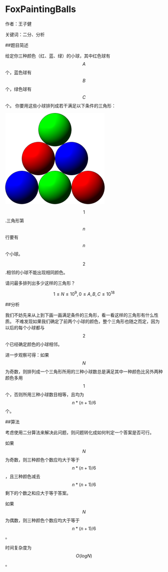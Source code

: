 # FoxPaintingBalls
作者：王子健

关键词：二分、分析

##题目简述

给定你三种颜色（红、蓝、绿）的小球，其中红色球有$$A$$个，蓝色球有$$B$$个，绿色球有$$C$$个。
你要用这些小球排列成若干满足以下条件的三角形：

![啊惨啊](ball.png)

$$1$$.三角形第$$n$$行要有$$n$$个小球。

$$2$$.相邻的小球不能出现相同颜色。


请问最多排列出多少这样的三角形？

$$1≤N≤10^9,0≤A,B,C≤10^{18}$$

##分析

我们不妨先来从上到下画一画满足条件的三角形，看一看这样的三角形有什么性质。
不难发现如果我们确定了前两个小球的颜色，整个三角形也随之而定，因为以后的每个小球都与$$2$$个已经确定颜色的小球相邻。


进一步观察可得：如果$$N$$为奇数，则排列成一个三角形所用的三种小球数总是满足其中一种颜色比另外两种颜色多用$$1$$个，否则所用三种小球数目相等，且均为$${n*(n+1)/6}$$个。


##算法

考虑使用二分算法来解决此问题，则问题转化成如何判定一个答案是否可行。

如果$$N$$为奇数，则三种颜色个数应均大于等于$${n*(n+1)}/6$$，且三种颜色减去$${n*(n+1)}/6$$剩下的个数之和应大于等于答案。

如果$$N$$为偶数，则三种颜色个数应均大于等于$${n*(n+1)}/6$$。

时间复杂度为$$O(logN)$$。



